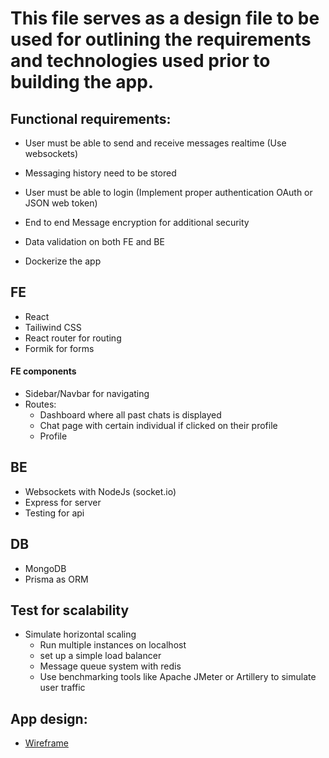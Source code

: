 # This file serves as a design file to be used for outlining the requirements and technologies used prior to building the app.

## Functional requirements:

- User must be able to send and receive messages realtime (Use websockets)
- Messaging history need to be stored
- User must be able to login (Implement proper authentication OAuth or JSON web token)
- End to end Message encryption for additional security

- Data validation on both FE and BE
- Dockerize the app

## FE

- React
- Tailiwind CSS
- React router for routing
- Formik for forms

#### FE components

- Sidebar/Navbar for navigating
- Routes:
  - Dashboard where all past chats is displayed
  - Chat page with certain individual if clicked on their profile
  - Profile

## BE

- Websockets with NodeJs (socket.io)
- Express for server
- Testing for api

## DB

- MongoDB
- Prisma as ORM

## Test for scalability

- Simulate horizontal scaling
  - Run multiple instances on localhost
  - set up a simple load balancer
  - Message queue system with redis
  - Use benchmarking tools like Apache JMeter or Artillery to simulate user traffic

## App design:

- [Wireframe](https://whimsical.com/muraasilat-Wd6wZgqnRpEFvQ5Mp2PJdz)
